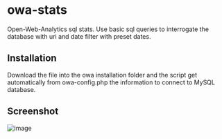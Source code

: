 # owa-stats
Open-Web-Analytics sql stats. Use basic sql queries to interrogate the database with uri and date filter with preset dates.

## Installation
Download the file into the owa installation folder and the script get automatically from owa-config.php the information to connect to MySQL database.

## Screenshot
![image](https://user-images.githubusercontent.com/25363918/228847623-a49df286-6993-4928-b56a-c8b8b7849231.png)


